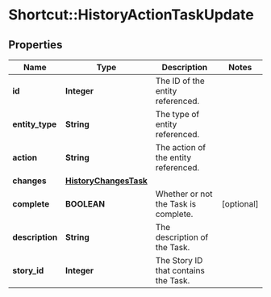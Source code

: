 # Shortcut::HistoryActionTaskUpdate

## Properties
Name | Type | Description | Notes
------------ | ------------- | ------------- | -------------
**id** | **Integer** | The ID of the entity referenced. | 
**entity_type** | **String** | The type of entity referenced. | 
**action** | **String** | The action of the entity referenced. | 
**changes** | [**HistoryChangesTask**](HistoryChangesTask.md) |  | 
**complete** | **BOOLEAN** | Whether or not the Task is complete. | [optional] 
**description** | **String** | The description of the Task. | 
**story_id** | **Integer** | The Story ID that contains the Task. | 

